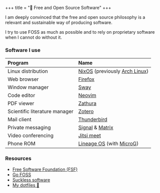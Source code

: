 +++
title = "🐧 Free and Open Source Software"
+++
<!-- description = "Free and Open Source Software" -->
<!-- aliases = ["foss"] -->
<!-- author = "Gaétan Lepage" -->

I am deeply convinced that the free and open source philosophy is a relevant and sustainable way of producing software.

I try to use FOSS as much as possible and to rely on proprietary software when I cannot do without it.


### Software I use


| Program                       | Name                                                                                                              |
| :---------------------------- | :-----------------------------------------------------------------------------------------------------------------|
| Linux distribution            | [NixOS](https://nixos.org) (previously [Arch Linux](https://www.archlinux.org))                                   |
| Web browser                   | [Firefox](https://www.mozilla.org/en-US/firefox/new)                                                              |
| Window manager                | [Sway](https://swaywm.org/)                                                                                       |
| Code editor                   | [Neovim](https://neovim.io)                                                                                       |
| PDF viewer                    | [Zathura](https://pwmt.org/projects/zathura)                                                                      |
| Scientific literature manager | [Zotero](https://www.zotero.org)                                                                                  |
| Mail client                   | [Thunderbird](https://www.thunderbird.net)                                                                        |
| Private messaging             | [Signal](https://www.signal.org) & [Matrix](https://matrix.org)                                                   |
| Video conferencing            | [Jitsi meet](https://meet.jit.si)                                                                                 |
| Phone ROM                     | [Lineage OS](https://lineageos.org) (with [MicroG](https://microg.org))                                           |

### Resources

* [Free Software Foundation (FSF)](https://www.fsf.org/)
* [Go FOSS](https://www.gofoss.today/)
* [Suckless software](https://suckless.org/philosophy/)
* [My dotfiles 🔧](https://github.com/GaetanLepage/dotfiles)
